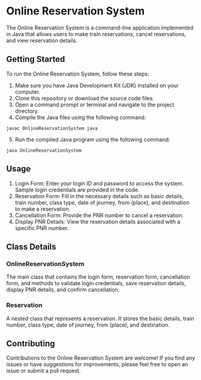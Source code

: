 # Online Reservation System

The Online Reservation System is a command-line application implemented in Java that allows users to make train reservations, cancel reservations, and view reservation details.

## Getting Started

To run the Online Reservation System, follow these steps:

1. Make sure you have Java Development Kit (JDK) installed on your computer.
2. Clone this repository or download the source code files.
3. Open a command prompt or terminal and navigate to the project directory.
4. Compile the Java files using the following command:
```
javac OnlineReservationSystem.java
```
5. Run the compiled Java program using the following command:
```
java OnlineReservationSystem
```

## Usage

1. Login Form: Enter your login ID and password to access the system. Sample login credentials are provided in the code.
2. Reservation Form: Fill in the necessary details such as basic details, train number, class type, date of journey, from (place), and destination to make a reservation.
3. Cancellation Form: Provide the PNR number to cancel a reservation.
4. Display PNR Details: View the reservation details associated with a specific PNR number.

## Class Details

### OnlineReservationSystem

The main class that contains the login form, reservation form, cancellation form, and methods to validate login credentials, save reservation details, display PNR details, and confirm cancellation.

### Reservation

A nested class that represents a reservation. It stores the basic details, train number, class type, date of journey, from (place), and destination.

## Contributing

Contributions to the Online Reservation System are welcome! If you find any issues or have suggestions for improvements, please feel free to open an issue or submit a pull request.


